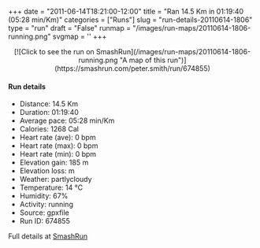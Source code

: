 +++
date = "2011-06-14T18:21:00-12:00"
title = "Ran 14.5 Km in 01:19:40 (05:28 min/Km)"
categories = ["Runs"]
slug = "run-details-20110614-1806"
type = "run"
draft = "False"
runmap = "/images/run-maps/20110614-1806-running.png"
svgmap = '<polyline points="95 8, 96 8, 96 7, 91 7, 89 8, 86 11, 84 19, 76 41, 57 100, 53 99, 42 92, 39 86, 22 77, 19 72, 17 69, 1 58, 1 56, 21 37, 22 33, 22 30, 22 26, 23 25, 37 23, 44 23, 58 25, 65 24, 70 22, 80 14, 84 11, 84 9, 82 7, 81 6, 82 3, 91 0, 97 0, 99 1, 97 6, 97 8">'
+++



<!--more-->

<center>
[![Click to see the run on SmashRun](/images/run-maps/20110614-1806-running.png "A map of this run")](https://smashrun.com/peter.smith/run/674855)
</center>

#### Run details

* Distance: 14.5 Km
* Duration: 01:19:40
* Average pace: 05:28 min/Km
* Calories: 1268 Cal
* Heart rate (ave): 0 bpm
* Heart rate (max): 0 bpm
* Heart rate (min): 0 bpm
* Elevation gain: 185 m
* Elevation loss:  m
* Weather: partlycloudy
* Temperature: 14 &deg;C
* Humidity: 67%
* Activity: running
* Source: gpxfile
* Run ID: 674855

Full details at [SmashRun](https://smashrun.com/peter.smith/run/674855)